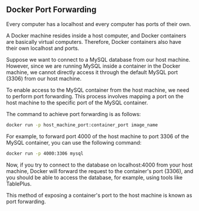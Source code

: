 ## Docker Port Forwarding

Every computer has a localhost and every computer has ports of their own.

A Docker machine resides inside a host computer, and Docker containers are basically virtual computers. 
Therefore, Docker containers also have their own localhost and ports.

Suppose we want to connect to a MySQL database from our host machine. 
However, since we are running MySQL inside a container in the Docker machine, 
we cannot directly access it through the default MySQL port (3306) from our host machine.

To enable access to the MySQL container from the host machine, we need to perform port forwarding. 
This process involves mapping a port on the host machine to the specific port of the MySQL container.

The command to achieve port forwarding is as follows:

```bash
docker run -p host_machine_port:container_port image_name
```

For example, to forward port 4000 of the host machine to port 3306 of the MySQL container, you can use the following command:

```bash
docker run -p 4000:3306 mysql
```

Now, if you try to connect to the database on localhost:4000 from your host machine, 
Docker will forward the request to the container's port (3306), 
and you should be able to access the database, for example, using tools like TablePlus.

This method of exposing a container's port to the host machine is known as port forwarding.

